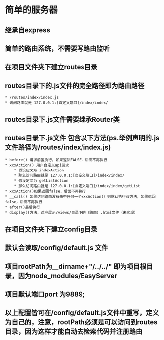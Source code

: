 # 简单的服务器
## 继承自express
## 简单的路由系统，不需要写路由监听
## 在项目文件夹下建立routes目录
## routes目录下的.js文件的完全路径即为路由路径
    * /routes/index/index.js 
    * 访问路由就是 127.0.0.1:[自定义端口]/index/index/
## routes目录下.js文件需要继承Router类
## routes目录下.js文件 包含以下方法(ps.举例声明的.js文件路径为/routes/index/index.js)
    * before() 请求前置执行，如果返回FALSE，后面不再执行
    * xxxAction() 用户自定义api请求
        * 假设定义为 indexAction
        * 那么访问路由就是 127.0.0.1:[自定义端口]/index/index/
        * 假设定义为 getListAction
        * 那么访问路由就是 127.0.0.1:[自定义端口]/index/index/getList
    * xxxAction()如果返回false，后面不再执行
    * __call() 如果访问路由没有击中任何一个xxxAction(）则默认执行该方法，如果返回false，后面不再执行
    * after()最后执行
    * display()方法，对应展示/views/目录下的（路由）.html文件（未实现）
## 在项目文件夹下建立config目录
## 默认会读取/config/default.js 文件
## 项目rootPath为__dirname+"/../../" 即为项目根目录，因为node_modules/EasyServer
## 项目默认端口port 为9889;
## 以上配置皆可在/config/default.js文件中重写，定义为自己的，注意，rootPath必须是可以访问到routes目录，因为这样才能自动去检索代码并注册路由